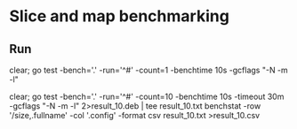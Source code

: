 # Slice and map benchmarking

## Run

clear; go test -bench='.' -run='^#' -count=1 -benchtime 10s -gcflags "-N -m -l"

clear; go test -bench='.' -run='^#' -count=10 -benchtime 10s -timeout 30m -gcflags "-N -m -l" 2>result_10.deb | tee result_10.txt
benchstat -row '/size,.fullname' -col '.config' -format csv result_10.txt >result_10.csv
